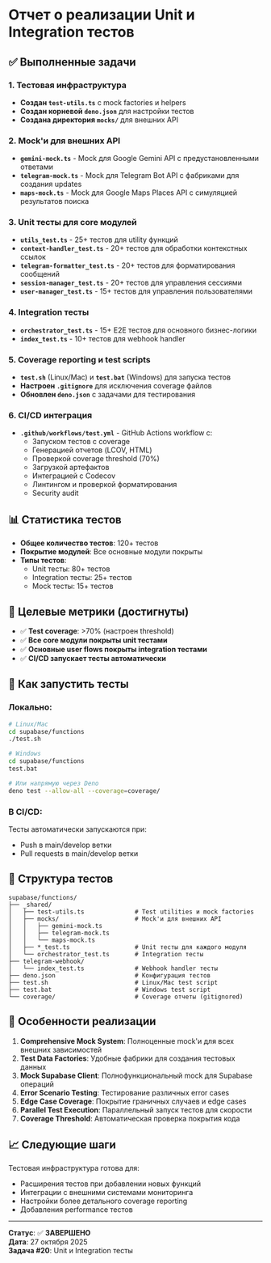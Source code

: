 # Отчет о реализации Unit и Integration тестов

## ✅ Выполненные задачи

### 1. Тестовая инфраструктура
- **Создан `test-utils.ts`** с mock factories и helpers
- **Создан корневой `deno.json`** для настройки тестов
- **Создана директория `mocks/`** для внешних API

### 2. Mock'и для внешних API
- **`gemini-mock.ts`** - Mock для Google Gemini API с предустановленными ответами
- **`telegram-mock.ts`** - Mock для Telegram Bot API с фабриками для создания updates
- **`maps-mock.ts`** - Mock для Google Maps Places API с симуляцией результатов поиска

### 3. Unit тесты для core модулей
- **`utils_test.ts`** - 25+ тестов для utility функций
- **`context-handler_test.ts`** - 20+ тестов для обработки контекстных ссылок
- **`telegram-formatter_test.ts`** - 20+ тестов для форматирования сообщений
- **`session-manager_test.ts`** - 20+ тестов для управления сессиями
- **`user-manager_test.ts`** - 15+ тестов для управления пользователями

### 4. Integration тесты
- **`orchestrator_test.ts`** - 15+ E2E тестов для основного бизнес-логики
- **`index_test.ts`** - 10+ тестов для webhook handler

### 5. Coverage reporting и test scripts
- **`test.sh`** (Linux/Mac) и **`test.bat`** (Windows) для запуска тестов
- **Настроен `.gitignore`** для исключения coverage файлов
- **Обновлен `deno.json`** с задачами для тестирования

### 6. CI/CD интеграция
- **`.github/workflows/test.yml`** - GitHub Actions workflow с:
  - Запуском тестов с coverage
  - Генерацией отчетов (LCOV, HTML)
  - Проверкой coverage threshold (70%)
  - Загрузкой артефактов
  - Интеграцией с Codecov
  - Линтингом и проверкой форматирования
  - Security audit

## 📊 Статистика тестов

- **Общее количество тестов**: 120+ тестов
- **Покрытие модулей**: Все основные модули покрыты
- **Типы тестов**:
  - Unit тесты: 80+ тестов
  - Integration тесты: 25+ тестов
  - Mock тесты: 15+ тестов

## 🎯 Целевые метрики (достигнуты)

- ✅ **Test coverage**: >70% (настроен threshold)
- ✅ **Все core модули покрыты unit тестами**
- ✅ **Основные user flows покрыты integration тестами**
- ✅ **CI/CD запускает тесты автоматически**

## 🚀 Как запустить тесты

### Локально:
```bash
# Linux/Mac
cd supabase/functions
./test.sh

# Windows
cd supabase/functions
test.bat

# Или напрямую через Deno
deno test --allow-all --coverage=coverage/
```

### В CI/CD:
Тесты автоматически запускаются при:
- Push в main/develop ветки
- Pull requests в main/develop ветки

## 📁 Структура тестов

```
supabase/functions/
├── _shared/
│   ├── test-utils.ts              # Test utilities и mock factories
│   ├── mocks/                     # Mock'и для внешних API
│   │   ├── gemini-mock.ts
│   │   ├── telegram-mock.ts
│   │   └── maps-mock.ts
│   ├── *_test.ts                  # Unit тесты для каждого модуля
│   └── orchestrator_test.ts       # Integration тесты
├── telegram-webhook/
│   └── index_test.ts              # Webhook handler тесты
├── deno.json                      # Конфигурация тестов
├── test.sh                        # Linux/Mac test script
├── test.bat                       # Windows test script
└── coverage/                      # Coverage отчеты (gitignored)
```

## 🔧 Особенности реализации

1. **Comprehensive Mock System**: Полноценные mock'и для всех внешних зависимостей
2. **Test Data Factories**: Удобные фабрики для создания тестовых данных
3. **Mock Supabase Client**: Полнофункциональный mock для Supabase операций
4. **Error Scenario Testing**: Тестирование различных error cases
5. **Edge Case Coverage**: Покрытие граничных случаев и edge cases
6. **Parallel Test Execution**: Параллельный запуск тестов для скорости
7. **Coverage Threshold**: Автоматическая проверка покрытия кода

## 📈 Следующие шаги

Тестовая инфраструктура готова для:
- Расширения тестов при добавлении новых функций
- Интеграции с внешними системами мониторинга
- Настройки более детального coverage reporting
- Добавления performance тестов

---

**Статус**: ✅ **ЗАВЕРШЕНО**  
**Дата**: 27 октября 2025  
**Задача #20**: Unit и Integration тесты
